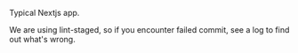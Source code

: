 Typical Nextjs app.

We are using lint-staged, so if you encounter failed commit, see a log to find out what's wrong.
